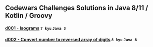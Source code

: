 ## Codewars Challenges Solutions in Java 8/11 / Kotlin / Groovy

#### [d001 - Isograms](./src/main/java/pl/com/redpike/d001) `7 kyu` `Java 8`
#### [d002 - Convert number to reversed array of digits](./src/main/java/pl/com/redpike/d002) `8 kyu` `Java 8`
